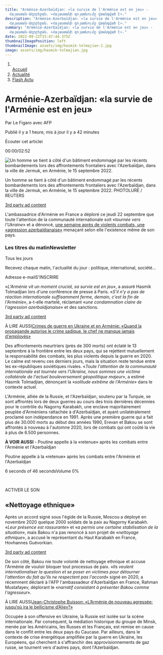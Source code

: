 ```yaml
---
title: "Arménie-Azerbaïdjan: «la survie de l'Arménie est en jeu» -
  Հայաստան-Ադրբեջան. «Հայաստանի գոյատևումը վտանգված է»."
description: "Arménie-Azerbaïdjan: «la survie de l'Arménie est en jeu» -
  Հայաստան-Ադրբեջան. «Հայաստանի գոյատևումը վտանգված է»."
summary: "Arménie-Azerbaïdjan: «la survie de l'Arménie est en jeu» -
  Հայաստան-Ադրբեջան. «Հայաստանի գոյատևումը վտանգված է»."
date: 2022-09-22T15:47:44.375Z
thumbnailImagePosition: left
thumbnailImage: assets/img/hasmik-tolmajian-2.jpg
image: assets/img/hasmik-tolmajian.jpg
---
```

<!--StartFragment-->

1. [\
   Accueil](https://www.lefigaro.fr/)
2. [Actualité](https://www.lefigaro.fr/)
3. [Flash Actu](https://www.lefigaro.fr/flash-actu)

# Arménie-Azerbaïdjan: «la survie de l'Arménie est en jeu»

Par Le Figaro avec AFP

Publié il y a 1 heure, mis à jour il y a 42 minutes

Écouter cet articlei

00:00/02:52

![Un homme se tient à côté d'un bâtiment endommagé par les récents bombardements lors des affrontements frontaliers avec l'Azerbaïdjan, dans la ville de Jermuk, en Arménie, le 15 septembre 2022.](<>)

Un homme se tient à côté d'un bâtiment endommagé par les récents bombardements lors des affrontements frontaliers avec l'Azerbaïdjan, dans la ville de Jermuk, en Arménie, le 15 septembre 2022. PHOTOLURE / REUTERS

[3rd party ad content](https://4e575005490187f0e04db286279732e2.safeframe.googlesyndication.com/safeframe/1-0-38/html/container.html)

L'ambassadrice d'Arménie en France a déploré ce jeudi 22 septembre que toute l'attention de la communauté internationale soit «*tournée vers l'Ukraine*» et a dénoncé, [une semaine après de violents combats, une «agression azerbaïdjanaise»](https://www.lefigaro.fr/flash-actu/armenie-azerbaidjan-poutine-appelle-erevan-et-bakou-a-la-retenue-20220920) menaçant selon elle l'existence même de son pays.

### Les titres du matinNewsletter

Tous les jours

Recevez chaque matin, l'actualité du jour : politique, international, société...

Adresse e-mailS'INSCRIRE

«*L'Arménie vit un moment crucial, sa survie est en jeu*», a assuré Hasmik Tolmadjian lors d'une conférence de presse à Paris. «*S'il n'y a pas de réaction internationale suffisamment ferme, demain, c'est la fin de l'Arménie*», a-t-elle martelé, réclamant «*une condamnation claire de l'agression azerbaïdjanaise*» et des sanctions.

[3rd party ad content](https://4e575005490187f0e04db286279732e2.safeframe.googlesyndication.com/safeframe/1-0-38/html/container.html)

À LIRE AUSSI[Crimes de guerre en Ukraine et en Arménie: «Quand la propagande autorise le crime sadique, le chef ne manque jamais d'employés»](https://www.lefigaro.fr/international/crimes-de-guerre-en-ukraine-et-en-armenie-quand-la-propagande-autorise-le-crime-sadique-le-chef-ne-manque-jamais-d-employes-20220918)

Des affrontements meurtriers (près de 300 morts) ont éclaté le 13 septembre à la frontière entre les deux pays, qui se rejettent mutuellement la responsabilité des combats, les plus violents depuis la guerre en 2020. Le calme est revenu ces derniers jours, mais la situation reste tendue entre les ex-républiques soviétiques rivales. «*Toute l'attention de la communauté internationale est tournée vers l'Ukraine, nous sommes une victime collatérale de l'actuel bouleversement géopolitique majeur*», a estimé Hasmik Tolmadjian, dénonçant la «*solitude extrême de l'Arménie*» dans le contexte actuel.

L'Arménie, alliée de la Russie, et l'Azerbaïdjan, soutenu par la Turquie, se sont affrontés lors de deux guerres au cours des trois dernières décennies pour le contrôle du Nagorny Karabakh, une enclave majoritairement peuplée d'Arméniens rattachée à d'Azerbaïdjan, et ayant unilatéralement proclamé son indépendance en 1991. Après une première guerre qui a fait plus de 30.000 morts au début des années 1990, Erevan et Bakou se sont affrontés à nouveau à l'automne 2020, lors de combats qui ont coûté la vie à plus de 6.500 personnes.

**À VOIR AUSSI** - Poutine appelle à la «retenue» après les combats entre l'Arménie et l'Azerbaïdjan

Poutine appelle à la «retenue» après les combats entre l'Arménie et l'Azerbaïdjan

6 seconds of 46 secondsVolume 0%

 

ACTIVER LE SON

## «Nettoyage ethnique»

Après un accord signé sous l'égide de la Russie, Moscou a déployé en novembre 2020 quelque 2000 soldats de la paix au Nagorny Karabakh. «*Leur présence est rassurante*» et «*a permis une certaine stabilisation de la situation*», mais Bakou n'a pas renoncé à son projet de «*nettoyage ethnique*», a accusé le représentant du Haut Karabakh en France, Hovhannes Guévorkian.

[3rd party ad content](https://4e575005490187f0e04db286279732e2.safeframe.googlesyndication.com/safeframe/1-0-38/html/container.html)

De son côté, Bakou nie toute volonté de nettoyage ethnique et accuse l'Arménie de vouloir bloquer tout processus de paix. «*Ils veulent internationaliser la question et se poser en victimes pour détourner l'attention du fait qu'ils ne respectent pas l'accord*» signé en 2020, a récemment déclaré à l'AFP l'ambassadeur d'Azerbaïdjan en France, Rahman Mustafayev, déplorant le «*narratif consistant à présenter Bakou comme l'agresseur*».

À LIRE AUSSI[Jean-Christophe Buisson: «L’Arménie de nouveau agressée: jusqu’où ira le bellicisme d’Aliev?»](https://www.lefigaro.fr/vox/monde/l-armenie-de-nouveau-agressee-jusqu-ou-ira-le-bellicisme-d-aliev-20220914)

Occupée à son offensive en Ukraine, la Russie est isolée sur la scène internationale. Par conséquent, la médiation historique du groupe de Minsk, menée par les Américains, les Russes et les Français, est remise en cause dans le conflit entre les deux pays du Caucase. Par ailleurs, dans le contexte de crise énergétique amplifiée par la guerre en Ukraine, les Européens, qui cherchent à s'affranchir des approvisionnements de gaz russe, se tournent vers d'autres pays, dont l'Azerbaïdjan.

<!--EndFragment-->